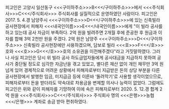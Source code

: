 피고인은 고양시 일산동구 <<<구이하주소>>>B<<</구이하주소>>>에서 <<<주식회사>>>C<<</주식회사>>> 주식회사를 실질적으로 운영하였던 사람이다.
피고인은 2017. 5. 4.경 남양주시 <<<구이하주소>>>D<<</구이하주소>>>에 있는 신축빌라 공사현장에서 피해자 <<<내국인이름>>>E<<</내국인이름>>>에게 "이 빌라 공사를 하고 있는데 공사 자금이 부족하다. 2억 원을 빌려주면 2개월 후에 준공한 후 원금과 이자를 합해 3억 2천만 원을 주겠다. 2억 원은 남양주 <<<구이하주소>>>D<<</구이하주소>>> 신축빌라 공사현장에만 사용하겠으며, 담보로 빌라 <<<호>>>F<<</호>>>호와 <<<호>>>G<<</호>>>호의 소유권을 이전해주겠다"라고 거짓말하였다.
그러나 사실 피고인은 당시 위 빌라 공사 하도급업자들에게 공사대금을 지급하지 못하여 공사가 중단될 정도로 심각한 자금난을 겪고 있었고, 별다른 재산 없이 개인 채무만 3억 원 넘게 있어 경제적으로 어려운 상황에서 피해자로부터 지급받은 돈의 상당 부분을 다른 공사현장에서 발행한 임금, 미지급금 등에 이른바 ‘돌려막기'로 사용할 생각이었으므로, 피해자로부터 돈을 받더라도 약속대로 차용금을 변제할 의사나 능력이 없었다.
그럼에도 피고인은 위와 같이 피해자를 기망하여 이에 속은 피해자로부터 2020. 5. 12.경 합계 2억 원을 <<<주식회사>>>C<<</주식회사>>> 주식회사 명의 <<<은행>>>농협<<</은행>>> 계좌로 송금 받아 편취하였다.